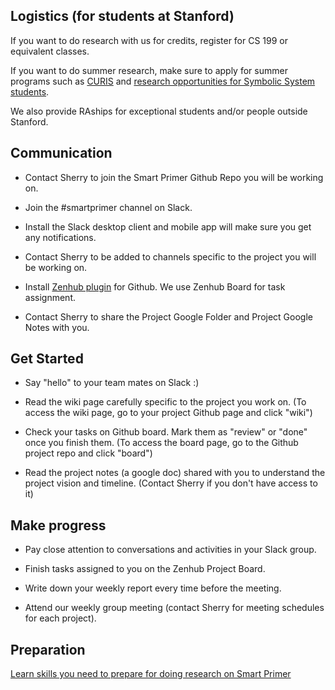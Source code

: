 ## Logistics (for students at Stanford)

If you want to do research with us for credits, register for CS 199 or equivalent classes.

If you want to do summer research, make sure to apply for summer programs such as [CURIS](http://curis.stanford.edu/) and [research opportunities for Symbolic System students](https://symsys.stanford.edu/research).

We also provide RAships for exceptional students and/or people outside Stanford.

## Communication

- Contact Sherry to join the Smart Primer Github Repo you will be working on.

- Join the #smartprimer channel on Slack. 

- Install the Slack desktop client and mobile app will make sure you get any notifications.

- Contact Sherry to be added to channels specific to the project you will be working on.

- Install [Zenhub plugin](https://www.zenhub.com/) for Github. We use Zenhub Board for task assignment.

- Contact Sherry to share the Project Google Folder and Project Google Notes with you.

## Get Started

- Say "hello" to your team mates on Slack :)

- Read the wiki page carefully specific to the project you work on. (To access the wiki page, go to your project Github page and click "wiki")

- Check your tasks on Github board. Mark them as "review" or "done" once you finish them. (To access the board page, go to the Github project repo and click "board")

- Read the project notes (a google doc) shared with you to understand the project vision and timeline. (Contact Sherry if you don't have access to it)

## Make progress

- Pay close attention to conversations and activities in your Slack group.

- Finish tasks assigned to you on the Zenhub Project Board.

- Write down your weekly report every time before the meeting.

- Attend our weekly group meeting (contact Sherry for meeting schedules for each project).

## Preparation

[Learn skills you need to prepare for doing research on Smart Primer](skills.md)
